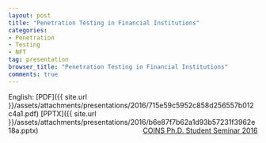 ```yaml
---
layout: post
title: "Penetration Testing in Financial Institutions"
categories:
- Penetration
- Testing
- NFT
tag: presentation
browser_title: "Penetration Testing in Financial Institutions"
comments: true
---
```


English: [PDF]({{ site.url }}/assets/attachments/presentations/2016/715e59c5952c858d256557b012c4a1.pdf) [PPTX]({{ site.url }}/assets/attachments/presentations/2016/b6e87f7b62a1d93b57231f3962e18a.pptx) <span style="float: right;">[COINS Ph.D. Student Seminar 2016](https://coinsrs.no/coins-ph-d-student-seminar-2016-bergen/)</span>
